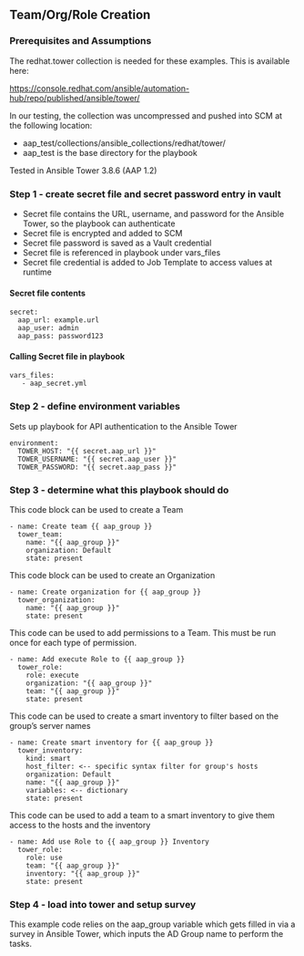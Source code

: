 ## Team/Org/Role Creation

### Prerequisites and Assumptions

The redhat.tower collection is needed for these examples. This is available here:

https://console.redhat.com/ansible/automation-hub/repo/published/ansible/tower/

In our testing, the collection was uncompressed and pushed into SCM at the following location:

- aap_test/collections/ansible_collections/redhat/tower/
- aap_test is the base directory for the playbook

Tested in Ansible Tower 3.8.6 (AAP 1.2)

### Step 1 - create secret file and secret password entry in vault

- Secret file contains the URL, username, and password for the Ansible Tower, so the playbook can authenticate
- Secret file is encrypted and added to SCM
- Secret file password is saved as a Vault credential
- Secret file is referenced in playbook under vars_files
- Secret file credential is added to Job Template to access values at runtime 

#### Secret file contents
```
secret:
  aap_url: example.url
  aap_user: admin
  aap_pass: password123
```
#### Calling Secret file in playbook
```
vars_files:
   - aap_secret.yml
```
### Step 2 - define environment variables

Sets up playbook for API authentication to the Ansible Tower
```
environment:
  TOWER_HOST: "{{ secret.aap_url }}"
  TOWER_USERNAME: "{{ secret.aap_user }}"
  TOWER_PASSWORD: "{{ secret.aap_pass }}"
```
### Step 3 - determine what this playbook should do

This code block can be used to create a Team
```
- name: Create team {{ aap_group }}
  tower_team:
    name: "{{ aap_group }}"
    organization: Default
    state: present
```
This code block can be used to create an Organization 
``` 
- name: Create organization for {{ aap_group }}
  tower_organization:
    name: "{{ aap_group }}"
    state: present
```
This code can be used to add permissions to a Team. This must be run once for each type of permission.
```
- name: Add execute Role to {{ aap_group }}
  tower_role:
    role: execute
    organization: "{{ aap_group }}"
    team: "{{ aap_group }}"
    state: present
```
This code can be used to create a smart inventory to filter based on the group’s server names
```
- name: Create smart inventory for {{ aap_group }}
  tower_inventory:
    kind: smart
    host_filter: <-- specific syntax filter for group's hosts
    organization: Default
    name: "{{ aap_group }}"
    variables: <-- dictionary
    state: present
```
This code can be used to add a team to a smart inventory to give them access to the hosts and the inventory
 ```
 - name: Add use Role to {{ aap_group }} Inventory
   tower_role:
     role: use
     team: "{{ aap_group }}"
     inventory: "{{ aap_group }}"
     state: present
 ```  
### Step 4 - load into tower and setup survey

This example code relies on the aap_group variable which gets filled in via a survey in Ansible Tower, which inputs the AD Group name to perform the tasks.
